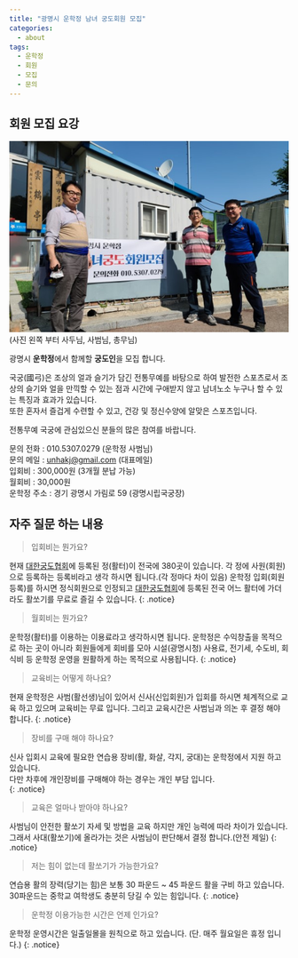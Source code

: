 ```yaml
---
title: "광명시 운학정 남녀 궁도회원 모집"
categories:
  - about
tags:
  - 운학정
  - 회원
  - 모집  
  - 문의
---
```


## 회원 모집 요강

![image-left](/assets/images/member_join.jpg)
(사진 왼쪽 부터 사두님, 사범님, 총무님)

광명시 **운학정**에서 함께할 **궁도인**을 모집 합니다.

국궁(國弓)은 조상의 얼과 슬기가 담긴 전통무예를 바탕으로 하여 발전한 스포츠로서 조상의 슬기와 얼을 만끽할 수 있는 점과 시간에 구애받지 않고 남녀노소 누구나 할 수 있는 특징과 효과가 있습니다.     
또한 혼자서 즐겁게 수련할 수 있고, 건강 및 정신수양에 알맞은 스포츠입니다.

전통무예 국궁에 관심있으신 분들의 많은 참여를 바랍니다.

문의 전화 : 010.5307.0279 (운학정 사범님)     
문의 메일 : <unhakj@gmail.com> (대표메일)     
입회비 : 300,000원 (3개월 분납 가능)     
월회비 : 30,000원     
운학정 주소 : 경기 광명시 가림로 59 (광명시립국궁장)
<!-- * 카카오맵 - 지도퍼가기 -->
<!-- 1. 지도 노드 -->
<div id="daumRoughmapContainer1619354906479" class="root_daum_roughmap root_daum_roughmap_landing"></div>

<!--
	2. 설치 스크립트
	* 지도 퍼가기 서비스를 2개 이상 넣을 경우, 설치 스크립트는 하나만 삽입합니다.
-->
<script charset="UTF-8" class="daum_roughmap_loader_script" src="https://ssl.daumcdn.net/dmaps/map_js_init/roughmapLoader.js"></script>

<!-- 3. 실행 스크립트 -->
<script charset="UTF-8">
	new daum.roughmap.Lander({
		"timestamp" : "1619354906479",
		"key" : "25hus",
		"mapWidth" : "640",
		"mapHeight" : "360"
	}).render();
</script>
## 자주 질문 하는 내용

> 입회비는 뭔가요?

현재 [대한궁도협회](http://www.kungdo.or.kr/)에 등록된 정(활터)이 전국에 380곳이 있습니다. 
각 정에 사원(회원)으로 등록하는 등록비라고 생각 하시면 됩니다.(각 정마다 차이 있음)
운학정 입회(회원등록)를 하시면 정식회원으로 인정되고 [대한궁도협회](http://www.kungdo.or.kr/)에 등록된 전국 어느 활터에 가더라도 활쏘기를 무료로 즐길 수 있습니다.
{: .notice}

> 월회비는 뭔가요?

운학정(활터)를 이용하는 이용료라고 생각하시면 됩니다.
운학정은 수익창출을 목적으로 하는 곳이 아니라 회원들에게 회비를 모아 시설(광명시청) 사용료, 전기세, 수도비, 회식비 등 운학정 운영을 원활하게 하는 목적으로 사용됩니다.
{: .notice}

> 교육비는 어떻게 하나요?

현재 운학정은 사범(활선생)님이 있어서 신사(신입회원)가 입회를 하시면 체계적으로 교육 하고 있으며 교육비는 무료 입니다.
그리고 교육시간은 사범님과 의논 후 결정 해야 합니다.
{: .notice}

> 장비를 구매 해야 하나요?

신사 입회시 교육에 필요한 연습용 장비(활, 화살, 각지, 궁대)는 운학정에서 지원 하고 있습니다.    
다만 차후에 개인장비를 구매해야 하는 경우는 개인 부담 입니다.    
{: .notice}

> 교육은 얼마나 받아야 하나요?

사범님이 안전한 활쏘기 자세 및 방법을 교육 하지만 개인 능력에 따라 차이가 있습니다.
그래서 사대(활쏘기)에 올라가는 것은 사범님이 판단해서 결정 합니다.(안전 제일)
{: .notice}

> 저는 힘이 없는데 활쏘기가 가능한가요?

연습용 활의 장력(당기는 힘)은 보통 30 파운드 ~ 45 파운드 활을 구비 하고 있습니다.
30파운드는 중학교 여학생도 충분히 당길 수 있는 힘입니다.
{: .notice}

> 운학정 이용가능한 시간은 언제 인가요?

운학정 운영시간은 일출일몰을 원칙으로 하고 있습니다.
(단. 매주 월요일은 휴정 입니다.)
{: .notice}




